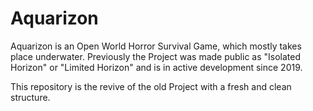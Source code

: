 # Aquarizon
Aquarizon is an Open World Horror Survival Game, which mostly takes place underwater.
Previously the Project was made public as "Isolated Horizon" or "Limited Horizon" and is in active development since 2019.

This repository is the revive of the old Project with a fresh and clean structure.
